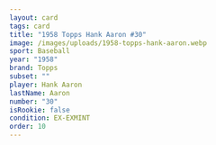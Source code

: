 ```yaml
---
layout: card
tags: card
title: "1958 Topps Hank Aaron #30"
image: /images/uploads/1958-topps-hank-aaron.webp
sport: Baseball
year: "1958"
brand: Topps
subset: ""
player: Hank Aaron
lastName: Aaron
number: "30"
isRookie: false
condition: EX-EXMINT
order: 10
---
```

